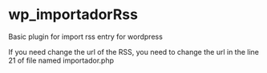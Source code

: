 # wp_importadorRss
Basic plugin for import rss entry for wordpress

If you need change the url of the RSS, you need to change the url in the line 21 of file named importador.php
